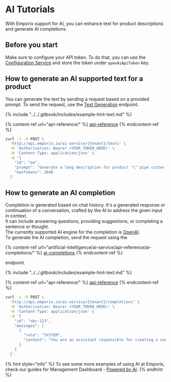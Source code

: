 # AI Tutorials

With Emporix support for AI, you can enhance text for product descriptions and generate AI completions.

## Before you start

Make sure to configure your API token. To do that, you can use the [Configuration Service](https://developer.emporix.io/docs/openapi/configuration/) and store the token under `openAiApiToken` key.

## How to generate an AI supported text for a product

You can generate the text by sending a request based on a provided prompt. To send the request, use the [Text Generation](broken-reference) endpoint.

{% include "../../.gitbook/includes/example-hint-text.md" %}

{% content-ref url="api-reference/" %}
[api-reference](api-reference/)
{% endcontent-ref %}

```bash
curl -i -X POST \
  'http://api.emporix.io/ai-service/{tenant}/texts' \
  -H 'Authorization: Bearer <YOUR_TOKEN_HERE>' \
  -H 'Content-Type: application/json' \
  -d '{
    "id": "en",
    "prompt": "Generate a long description for product '\''pipe cutter'\'' in language EN ",
    "maxTokens": 2048
  }'
```

## How to generate an AI completion

Completion is generated based on chat history. It's a generated response or continuation of a conversation, crafted by the AI to address the given input in context.\
It can include answering questions, providing suggestions, or completing a sentence or thought.\
The currently supported AI engine for the completion is [OpenAI](https://platform.openai.com/).\
To generate the AI completion, send the request using the

{% content-ref url="artificial-intelligence/ai-service/api-reference/ai-completions/" %}
[ai-completions](artificial-intelligence/ai-service/api-reference/ai-completions/)
{% endcontent-ref %}

endpoint.

{% include "../../.gitbook/includes/example-hint-text.md" %}

{% content-ref url="api-reference/" %}
[api-reference](api-reference/)
{% endcontent-ref %}

```bash
curl -i -X POST \
  'http://api.emporix.io/ai-service/{tenant}/completions' \
  -H 'Authorization: Bearer <YOUR_TOKEN_HERE>' \
  -H 'Content-Type: application/json' \
  -d '{
    "id": "abc-123",
    "messages": [
      {
        "role": "SYSTEM",
        "content": "You are an assistant responsible for creating a configuration based on information provided by user."
      }
    ]
  }'
```

{% hint style="info" %}
To see some more examples of using AI at Emporix, check our guides for Management Dashboard - [Powered by AI](https://developer.emporix.io/user-guides/extensibility-and-integrations/ai/ai-intro).
{% endhint %}
